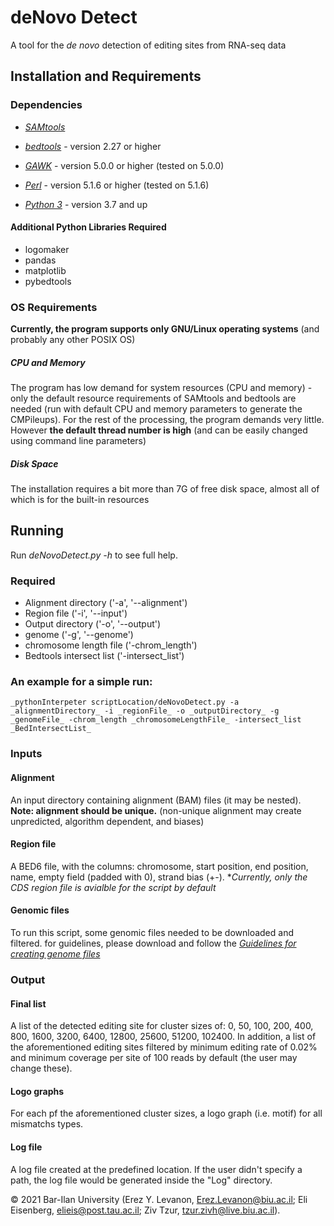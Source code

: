 # deNovo Detect
A tool for the *de novo* detection of editing sites from RNA-seq data


## Installation and Requirements
### Dependencies
- _[SAMtools](http://samtools.sourceforge.net/)_
- _[bedtools](https://bedtools.readthedocs.io/en/latest)_ - version 2.27 or higher
- _[GAWK](https://www.gnu.org/software/gawk/)_ - version 5.0.0 or higher (tested on 5.0.0)

- _[Perl](https://www.perl.org/get.html)_ - version 5.1.6 or higher (tested on 5.1.6)
- _[Python 3](https://www.python.org/downloads/source/)_ - version 3.7 and up

#### Additional Python Libraries Required 
- logomaker
- pandas
- matplotlib
- pybedtools


### OS Requirements
**Currently, the program supports only GNU/Linux operating systems** (and probably any other POSIX OS)

##### CPU and Memory
The program has low demand for system resources (CPU and memory) - only the default resource requirements of SAMtools and bedtools are needed (run with default CPU and memory parameters to generate the CMPileups). For the rest of the processing, the program demands very little. However **the default thread number is high** (and can be easily changed using command line parameters)

##### Disk Space
The installation requires a bit more than 7G of free disk space, almost all of which is for the built-in resources
## Running
Run _deNovoDetect.py -h_  to see full help.

### Required
- Alignment directory ('-a', '--alignment')
- Region file ('-i', '--input')
- Output directory ('-o', '--output')
- genome ('-g', '--genome')
- chromosome length file ('-chrom_length')
- Bedtools intersect list ('-intersect_list')

### An example for a simple run:
```
_pythonInterpeter scriptLocation/deNovoDetect.py -a _alignmentDirectory_ -i _regionFile_ -o _outputDirectory_ -g _genomeFile_ -chrom_length _chromosomeLengthFile_ -intersect_list _BedIntersectList_
```

### Inputs

#### Alignment 
An input directory containing alignment (BAM) files (it may be nested).   
**Note: alignment should be unique.** (non-unique alignment may create unpredicted, algorithm dependent, and biases)

#### Region file
A BED6 file, with the columns: chromosome, start position, end position, name, empty field (padded with 0), strand bias (+\-).
**Currently, only the CDS region file is avialble for the script by default*

#### Genomic files
To run this script, some genomic files needed to be downloaded and filtered. for guidelines, please download and follow the _[Guidelines for creating genome files](https://github.com/zivtzur6/Orshai_sites_analist_pipline/blob/main/Guidelines%20for%20creating%20genome%20files.docx)_

### Output

#### Final list
A list of the detected editing site for cluster sizes of: 0, 50, 100, 200, 400, 800, 1600, 3200, 6400, 12800, 25600, 51200, 102400.
In addition, a list of the aforementioned editing sites filtered by minimum editing rate of 0.02% and minimum coverage per site of 100 reads by default (the user may change these).

#### Logo graphs
For each pf the aforementioned cluster sizes, a logo graph (i.e. motif) for all mismatchs types. 

#### Log file
A log file created at the predefined location. If the user didn't specify a path, the log file would be generated inside the "Log" directory.


© 2021 Bar-Ilan University (Erez Y. Levanon, Erez.Levanon@biu.ac.il; Eli Eisenberg, elieis@post.tau.ac.il; Ziv Tzur, tzur.zivh@live.biu.ac.il).
























